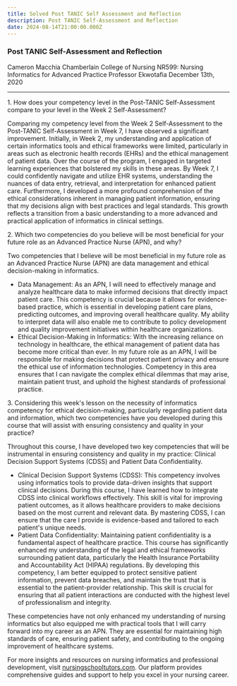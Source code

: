 ```yaml
---
title: Solved Post TANIC Self Assessment and Reflection
description: Post TANIC Self-Assessment and Reflection
date: 2024-08-14T21:00:00.000Z
---
```


### Post TANIC Self-Assessment and Reflection

Cameron Macchia
Chamberlain College of Nursing
NR599: Nursing Informatics for Advanced Practice
Professor Ekwotafia
December 13th, 2020

***

1\. How does your competency level in the Post-TANIC Self-Assessment compare to your level in the Week 2 Self-Assessment?

Comparing my competency level from the Week 2 Self-Assessment to the Post-TANIC Self-Assessment in Week 7, I have observed a significant improvement. Initially, in Week 2, my understanding and application of certain informatics tools and ethical frameworks were limited, particularly in areas such as electronic health records (EHRs) and the ethical management of patient data. Over the course of the program, I engaged in targeted learning experiences that bolstered my skills in these areas. By Week 7, I could confidently navigate and utilize EHR systems, understanding the nuances of data entry, retrieval, and interpretation for enhanced patient care. Furthermore, I developed a more profound comprehension of the ethical considerations inherent in managing patient information, ensuring that my decisions align with best practices and legal standards. This growth reflects a transition from a basic understanding to a more advanced and practical application of informatics in clinical settings.

2\. Which two competencies do you believe will be most beneficial for your future role as an Advanced Practice Nurse (APN), and why?

Two competencies that I believe will be most beneficial in my future role as an Advanced Practice Nurse (APN) are data management and ethical decision-making in informatics.

* Data Management: As an APN, I will need to effectively manage and analyze healthcare data to make informed decisions that directly impact patient care. This competency is crucial because it allows for evidence-based practice, which is essential in developing patient care plans, predicting outcomes, and improving overall healthcare quality. My ability to interpret data will also enable me to contribute to policy development and quality improvement initiatives within healthcare organizations.
* Ethical Decision-Making in Informatics: With the increasing reliance on technology in healthcare, the ethical management of patient data has become more critical than ever. In my future role as an APN, I will be responsible for making decisions that protect patient privacy and ensure the ethical use of information technologies. Competency in this area ensures that I can navigate the complex ethical dilemmas that may arise, maintain patient trust, and uphold the highest standards of professional practice.

3\. Considering this week's lesson on the necessity of informatics competency for ethical decision-making, particularly regarding patient data and information, which two competencies have you developed during this course that will assist with ensuring consistency and quality in your practice?

Throughout this course, I have developed two key competencies that will be instrumental in ensuring consistency and quality in my practice: Clinical Decision Support Systems (CDSS) and Patient Data Confidentiality.

* Clinical Decision Support Systems (CDSS): This competency involves using informatics tools to provide data-driven insights that support clinical decisions. During this course, I have learned how to integrate CDSS into clinical workflows effectively. This skill is vital for improving patient outcomes, as it allows healthcare providers to make decisions based on the most current and relevant data. By mastering CDSS, I can ensure that the care I provide is evidence-based and tailored to each patient's unique needs.
* Patient Data Confidentiality: Maintaining patient confidentiality is a fundamental aspect of healthcare practice. This course has significantly enhanced my understanding of the legal and ethical frameworks surrounding patient data, particularly the Health Insurance Portability and Accountability Act (HIPAA) regulations. By developing this competency, I am better equipped to protect sensitive patient information, prevent data breaches, and maintain the trust that is essential to the patient-provider relationship. This skill is crucial for ensuring that all patient interactions are conducted with the highest level of professionalism and integrity.

These competencies have not only enhanced my understanding of nursing informatics but also equipped me with practical tools that I will carry forward into my career as an APN. They are essential for maintaining high standards of care, ensuring patient safety, and contributing to the ongoing improvement of healthcare systems.

For more insights and resources on nursing informatics and professional development, visit [nursingschooltutors.com](https://nursingschooltutors.com). Our platform provides comprehensive guides and support to help you excel in your nursing career.
